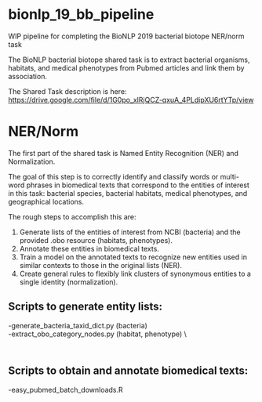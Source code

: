 # bionlp_19_bb_pipeline
WIP pipeline for completing the BioNLP 2019 bacterial biotope NER/norm task

The BioNLP bacterial biotope shared task is to extract bacterial organisms, habitats, and medical phenotypes from Pubmed articles and link them by association.

The Shared Task description is here:
https://drive.google.com/file/d/1G0po_xlRjQCZ-qxuA_4PLdipXU6rtYTp/view

# NER/Norm

The first part of the shared task is Named Entity Recognition (NER) and Normalization.

The goal of this step is to correctly identify and classify words or multi-word phrases in biomedical texts that correspond to the entities of interest in this task: bacterial species, bacterial habitats, medical phenotypes, and geographical locations.

The rough steps to accomplish this are:
  1.  Generate lists of the entities of interest from NCBI (bacteria) and the provided .obo resource (habitats, phenotypes).
  2.  Annotate these entities in biomedical texts.
  3.  Train a model on the annotated texts to recognize new entities used in similar contexts to those in the original lists (NER).
  4.  Create general rules to flexibly link clusters of synonymous entities to a single identity (normalization).




Scripts to generate entity lists:
---
-generate_bacteria_taxid_dict.py (bacteria) \
-extract_obo_category_nodes.py (habitat, phenotype) \

\
Scripts to obtain and annotate biomedical texts: 
---
-easy_pubmed_batch_downloads.R
